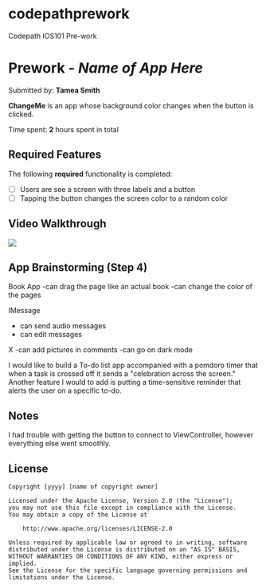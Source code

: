 # codepathprework
Codepath IOS101 Pre-work 
# Prework - *Name of App Here*

Submitted by: **Tamea Smith**

**ChangeMe** is an app whose background color changes when the button is clicked.

Time spent: **2** hours spent in total

## Required Features

The following **required** functionality is completed:

- [ ] Users are see a screen with three labels and a button
- [ ] Tapping the button changes the screen color to a random color
 
## Video Walkthrough
<div>
    <a href="https://www.loom.com/share/cb3f3c9a8399464abab85d040b179355">
    </a>
    <a href="https://www.loom.com/share/cb3f3c9a8399464abab85d040b179355">
      <img style="max-width:300px;" src="https://cdn.loom.com/sessions/thumbnails/cb3f3c9a8399464abab85d040b179355-with-play.gif">
    </a>
  </div>

  
## App Brainstorming (Step 4)

Book App
-can drag the page like an actual book
-can change the color of the pages

IMessage
- can send audio messages
- can edit messages

X
-can add pictures in comments
-can go on dark mode 

I would like to build a To-do list app accompanied with a pomdoro timer that when a task is crossed off it sends a "celebration across the screen." Another feature I would to add is putting a time-sensitive reminder that alerts the user on a specific to-do.

## Notes

I had trouble with getting the button to connect to ViewController, however everything else went smoothly.

## License

    Copyright [yyyy] [name of copyright owner]

    Licensed under the Apache License, Version 2.0 (the "License");
    you may not use this file except in compliance with the License.
    You may obtain a copy of the License at

        http://www.apache.org/licenses/LICENSE-2.0

    Unless required by applicable law or agreed to in writing, software
    distributed under the License is distributed on an "AS IS" BASIS,
    WITHOUT WARRANTIES OR CONDITIONS OF ANY KIND, either express or implied.
    See the License for the specific language governing permissions and
    limitations under the License.
